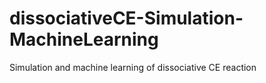 # dissociativeCE-Simulation-MachineLearning
 Simulation and machine learning of dissociative CE reaction
